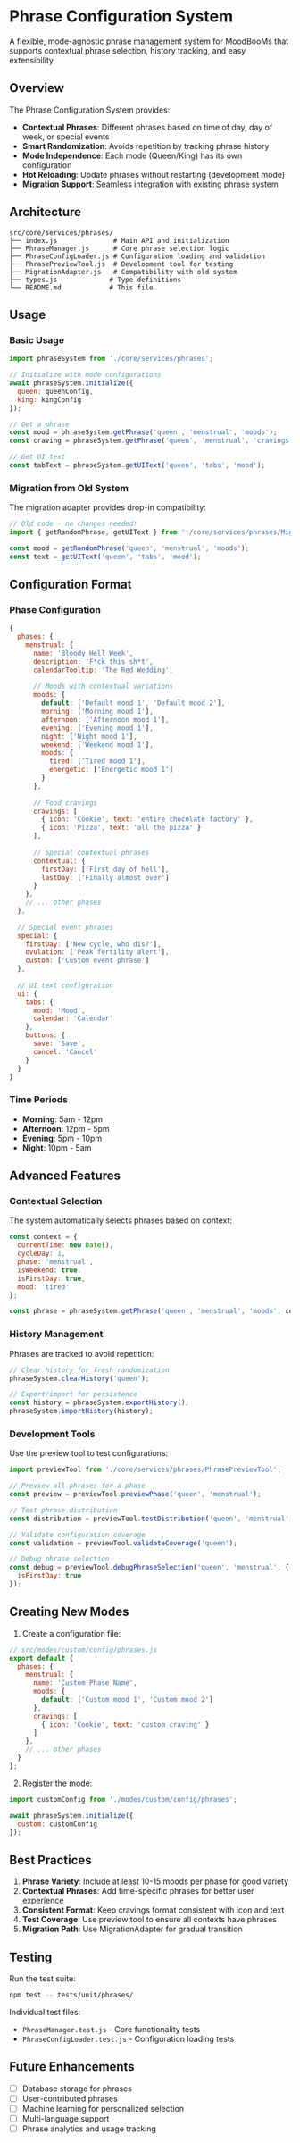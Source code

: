 # Phrase Configuration System

A flexible, mode-agnostic phrase management system for MoodBooMs that supports contextual phrase selection, history tracking, and easy extensibility.

## Overview

The Phrase Configuration System provides:
- **Contextual Phrases**: Different phrases based on time of day, day of week, or special events
- **Smart Randomization**: Avoids repetition by tracking phrase history
- **Mode Independence**: Each mode (Queen/King) has its own configuration
- **Hot Reloading**: Update phrases without restarting (development mode)
- **Migration Support**: Seamless integration with existing phrase system

## Architecture

```
src/core/services/phrases/
├── index.js              # Main API and initialization
├── PhraseManager.js      # Core phrase selection logic
├── PhraseConfigLoader.js # Configuration loading and validation
├── PhrasePreviewTool.js  # Development tool for testing
├── MigrationAdapter.js   # Compatibility with old system
├── types.js             # Type definitions
└── README.md            # This file
```

## Usage

### Basic Usage

```javascript
import phraseSystem from './core/services/phrases';

// Initialize with mode configurations
await phraseSystem.initialize({
  queen: queenConfig,
  king: kingConfig
});

// Get a phrase
const mood = phraseSystem.getPhrase('queen', 'menstrual', 'moods');
const craving = phraseSystem.getPhrase('queen', 'menstrual', 'cravings');

// Get UI text
const tabText = phraseSystem.getUIText('queen', 'tabs', 'mood');
```

### Migration from Old System

The migration adapter provides drop-in compatibility:

```javascript
// Old code - no changes needed!
import { getRandomPhrase, getUIText } from './core/services/phrases/MigrationAdapter';

const mood = getRandomPhrase('queen', 'menstrual', 'moods');
const text = getUIText('queen', 'tabs', 'mood');
```

## Configuration Format

### Phase Configuration

```javascript
{
  phases: {
    menstrual: {
      name: 'Bloody Hell Week',
      description: 'F*ck this sh*t',
      calendarTooltip: 'The Red Wedding',
      
      // Moods with contextual variations
      moods: {
        default: ['Default mood 1', 'Default mood 2'],
        morning: ['Morning mood 1'],
        afternoon: ['Afternoon mood 1'],
        evening: ['Evening mood 1'],
        night: ['Night mood 1'],
        weekend: ['Weekend mood 1'],
        moods: {
          tired: ['Tired mood 1'],
          energetic: ['Energetic mood 1']
        }
      },
      
      // Food cravings
      cravings: [
        { icon: 'Cookie', text: 'entire chocolate factory' },
        { icon: 'Pizza', text: 'all the pizza' }
      ],
      
      // Special contextual phrases
      contextual: {
        firstDay: ['First day of hell'],
        lastDay: ['Finally almost over']
      }
    },
    // ... other phases
  },
  
  // Special event phrases
  special: {
    firstDay: ['New cycle, who dis?'],
    ovulation: ['Peak fertility alert'],
    custom: ['Custom event phrase']
  },
  
  // UI text configuration
  ui: {
    tabs: {
      mood: 'Mood',
      calendar: 'Calendar'
    },
    buttons: {
      save: 'Save',
      cancel: 'Cancel'
    }
  }
}
```

### Time Periods

- **Morning**: 5am - 12pm
- **Afternoon**: 12pm - 5pm
- **Evening**: 5pm - 10pm
- **Night**: 10pm - 5am

## Advanced Features

### Contextual Selection

The system automatically selects phrases based on context:

```javascript
const context = {
  currentTime: new Date(),
  cycleDay: 1,
  phase: 'menstrual',
  isWeekend: true,
  isFirstDay: true,
  mood: 'tired'
};

const phrase = phraseSystem.getPhrase('queen', 'menstrual', 'moods', context);
```

### History Management

Phrases are tracked to avoid repetition:

```javascript
// Clear history for fresh randomization
phraseSystem.clearHistory('queen');

// Export/import for persistence
const history = phraseSystem.exportHistory();
phraseSystem.importHistory(history);
```

### Development Tools

Use the preview tool to test configurations:

```javascript
import previewTool from './core/services/phrases/PhrasePreviewTool';

// Preview all phrases for a phase
const preview = previewTool.previewPhase('queen', 'menstrual');

// Test phrase distribution
const distribution = previewTool.testDistribution('queen', 'menstrual', 'moods', 100);

// Validate configuration coverage
const validation = previewTool.validateCoverage('queen');

// Debug phrase selection
const debug = previewTool.debugPhraseSelection('queen', 'menstrual', {
  isFirstDay: true
});
```

## Creating New Modes

1. Create a configuration file:

```javascript
// src/modes/custom/config/phrases.js
export default {
  phases: {
    menstrual: {
      name: 'Custom Phase Name',
      moods: {
        default: ['Custom mood 1', 'Custom mood 2']
      },
      cravings: [
        { icon: 'Cookie', text: 'custom craving' }
      ]
    },
    // ... other phases
  }
};
```

2. Register the mode:

```javascript
import customConfig from './modes/custom/config/phrases';

await phraseSystem.initialize({
  custom: customConfig
});
```

## Best Practices

1. **Phrase Variety**: Include at least 10-15 moods per phase for good variety
2. **Contextual Phrases**: Add time-specific phrases for better user experience
3. **Consistent Format**: Keep cravings format consistent with icon and text
4. **Test Coverage**: Use preview tool to ensure all contexts have phrases
5. **Migration Path**: Use MigrationAdapter for gradual transition

## Testing

Run the test suite:

```bash
npm test -- tests/unit/phrases/
```

Individual test files:
- `PhraseManager.test.js` - Core functionality tests
- `PhraseConfigLoader.test.js` - Configuration loading tests

## Future Enhancements

- [ ] Database storage for phrases
- [ ] User-contributed phrases
- [ ] Machine learning for personalized selection
- [ ] Multi-language support
- [ ] Phrase analytics and usage tracking
